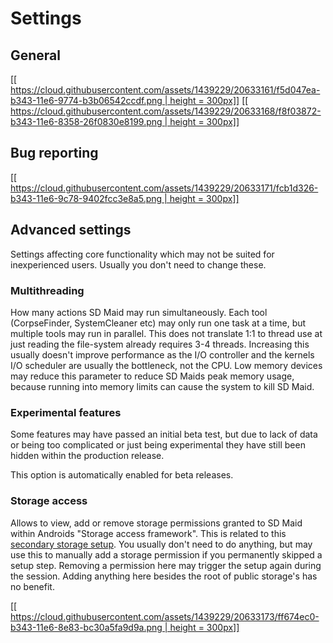 # Settings
## General 

[[[ https://cloud.githubusercontent.com/assets/1439229/20633161/f5d047ea-b343-11e6-9774-b3b06542ccdf.png | height = 300px]]](https://cloud.githubusercontent.com/assets/1439229/20633161/f5d047ea-b343-11e6-9774-b3b06542ccdf.png)
[[[ https://cloud.githubusercontent.com/assets/1439229/20633168/f8f03872-b343-11e6-8358-26f0830e8199.png | height = 300px]]](https://cloud.githubusercontent.com/assets/1439229/20633168/f8f03872-b343-11e6-8358-26f0830e8199.png)

## Bug reporting

[[[ https://cloud.githubusercontent.com/assets/1439229/20633171/fcb1d326-b343-11e6-9c78-9402fcc3e8a5.png | height = 300px]]](https://cloud.githubusercontent.com/assets/1439229/20633171/fcb1d326-b343-11e6-9c78-9402fcc3e8a5.png)

## Advanced settings
Settings affecting core functionality which may not be suited for inexperienced users. Usually you don't need to change these.

### Multithreading
How many actions SD Maid may run simultaneously. Each tool (CorpseFinder, SystemCleaner etc) may only run one task at a time, but multiple tools may run in parallel. This does not translate 1:1 to thread use at just reading the file-system already requires 3-4 threads. Increasing this usually doesn't improve performance as the I/O controller and the kernels I/O scheduler are usually the bottleneck, not the CPU.
Low memory devices may reduce this parameter to reduce SD Maids peak memory usage, because running into memory limits can cause the system to kill SD Maid.

### Experimental features
Some features may have passed an initial beta test, but due to lack of data or being too complicated or just being experimental they have still been hidden within the production release. 

This option is automatically enabled for beta releases.

### Storage access
Allows to view, add or remove storage permissions granted to SD Maid within Androids "Storage access framework". This is related to this [secondary storage setup](https://github.com/d4rken/sdmaid-public/wiki/Setup#secondary-storage-setup).
You usually don't need to do anything, but may use this to manually add a storage permission if you permanently skipped a setup step. Removing a permission here may trigger the setup again during the session. Adding anything here besides the root of public storage's has no benefit.

[[[ https://cloud.githubusercontent.com/assets/1439229/20633173/ff674ec0-b343-11e6-8e83-bc30a5fa9d9a.png | height = 300px]]](https://cloud.githubusercontent.com/assets/1439229/20633173/ff674ec0-b343-11e6-8e83-bc30a5fa9d9a.png)